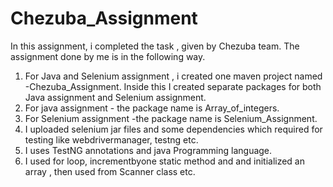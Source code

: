 # Chezuba_Assignment
In this assignment, i completed the task , given by Chezuba team. The assignment done by me is in the following way.
1.  For Java and Selenium assignment , i  created one maven project named -Chezuba_Assignment. Inside this I created separate packages for both Java assignment and Selenium assignment.
2.  For java assignment - the package name is Array_of_integers.
3.  For Selenium assignment -the package name is Selenium_Assignment.
4.  I uploaded selenium jar files and some dependencies which required for testing like webdrivermanager, testng etc.
5.  I uses TestNG annotations and java Programming language.
6.  I used for loop, incrementbyone static method and and initialized an array , then used from Scanner class etc.
   
